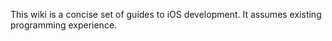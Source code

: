 This wiki is a concise set of guides to iOS development. It assumes existing programming experience.